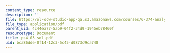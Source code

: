 ```yaml
---
content_type: resource
description: ''
file: https://ol-ocw-studio-app-qa.s3.amazonaws.com/courses/6-374-analysis-and-design-of-digital-integrated-circuits-fall-2003/bca86dde0f1412c35c45d0873c9ca748_ps4_03_sol.pdf
file_type: application/pdf
parent_uid: 4c44ea77-5ab9-04f2-34d9-1945eb78460f
resourcetype: Document
title: ps4_03_sol.pdf
uid: bca86dde-0f14-12c3-5c45-d0873c9ca748
---
```

